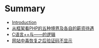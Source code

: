 # Summary

* [Introduction](README.md)
* [从框架看PHP的五种境界及各自的薪资待遇](chapter1.md)
* [C语言++与——的逻辑](cyu-8a00++-yu-2014-2014-de-luo-ji.md)
* [网站中毒恢复之后验证码不显示](wang-zhan-zhong-du-hui-fu-zhi-hou-yan-zheng-ma-bu-xian-shi.md)


